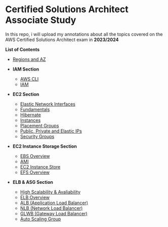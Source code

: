 # Certified Solutions Architect Associate Study 

In this repo, i will upload my annotations about all the topics covered on the AWS Certified Solutions Architect exam in **2023/2024**

**List of Contents**
* [Regions and AZ](https://github.com/felipeNeves93/certified-solutions-architect-associate-study/blob/master/regions-az/regions-az.md)

* **IAM Section**
    * [AWS CLI](https://github.com/felipeNeves93/certified-solutions-architect-associate-study/blob/master/iam-aws-cli/aws-cli-topics.md)
    * [IAM](https://github.com/felipeNeves93/certified-solutions-architect-associate-study/blob/master/iam-aws-cli/iam-topics.md)

* **EC2 Section**
    * [Elastic Network Interfaces](https://github.com/felipeNeves93/certified-solutions-architect-associate-study/blob/master/ec2/elastic-network-interfaces.md)
    * [Fundamentals](https://github.com/felipeNeves93/certified-solutions-architect-associate-study/blob/master/ec2/ec2-fundamentals.md)
    * [Hibernate](https://github.com/felipeNeves93/certified-solutions-architect-associate-study/blob/master/ec2/ec2-hibernate.md)
    * [Instances](https://github.com/felipeNeves93/certified-solutions-architect-associate-study/blob/master/ec2/ec2-instances.md)
    * [Placement Groups](https://github.com/felipeNeves93/certified-solutions-architect-associate-study/blob/master/ec2/ec2-placement-groups.md)
    * [Public, Private and Elastic IPs](https://github.com/felipeNeves93/certified-solutions-architect-associate-study/blob/master/ec2/private-public-elastic-ip.md)
    * [Security Groups](https://github.com/felipeNeves93/certified-solutions-architect-associate-study/blob/master/ec2/security-groups.md)

* **EC2 Instance Storage Section**
    * [EBS Overview](https://github.com/felipeNeves93/certified-solutions-architect-associate-study/blob/master/ec2-instance-storage/ebs-overview.md)
    * [AMI](https://github.com/felipeNeves93/certified-solutions-architect-associate-study/blob/master/ec2-instance-storage/ami-overview.md)
    * [EC2 Instance Store](https://github.com/felipeNeves93/certified-solutions-architect-associate-study/blob/master/ec2-instance-storage/ec2-instance-store.md)
    * [EFS Overview](https://github.com/felipeNeves93/certified-solutions-architect-associate-study/blob/master/ec2-instance-storage/efs-overview.md)
* **ELB & ASG Section**
     * [High Scalability & Avaliability](https://github.com/felipeNeves93/certified-solutions-architect-associate-study/blob/master/elb-asg/high-avaliability-scalability.md)
     * [ELB Overview](https://github.com/felipeNeves93/certified-solutions-architect-associate-study/blob/master/elb-asg/elb-overview.md)
     * [ALB (Application Load Balancer)](https://github.com/felipeNeves93/certified-solutions-architect-associate-study/blob/master/elb-asg/alb.md)
     * [NLB (Network Load Balancer)](https://github.com/felipeNeves93/certified-solutions-architect-associate-study/blob/master/elb-asg/nlb.md)
     * [GLWB (Gateway Load Balancer)](https://github.com/felipeNeves93/certified-solutions-architect-associate-study/blob/master/elb-asg/gwlb.md)
     * [Auto Scaling Group](https://github.com/felipeNeves93/certified-solutions-architect-associate-study/blob/master/elb-asg/auto-scaling-group.md)
    


